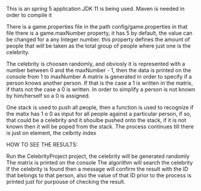 This is an spring 5 application JDK 11 is being used. 
Maven is needed in order to compile it

There is a game.properties file in the path config/game.properties 
in that file there is a game.maxNumber property, it has 5 by default, the value can be changed for a any Integer number.
this property defines the amount of people that will be taken as the total group of people where just one is the celebrity.

The celebrity is choosen randomly, and obviosly it is represented with a number between 0 and the maxNumber - 1, then the data 
is printed on the console from 1 to maxNumber
A matrix is generated in order to specify if a person knows another person. If that is the case a 1 is written in the matrix, 
if thats not the case a 0 is written. In order to simplify a person is not known by him/herself so a 0 is assigned.

One stack is used to push all people, then a function is used to recognize if the matix has 1 o 0 as input for all people 
against a particular person, if so, that could be a celebrity and it shoulbe pushed onto the stack, if it is not known then it
will be poped from the stack. The process continues till there is just on element, the celbrity index

HOW TO SEE THE RESULTS:

Run the CelebrityProject project, the celebrity will be generated randomly
The matrix is printed on the console
The algorithm will search the celebrity
If the celebrity is found then a message will confirm the result with the ID that belongs to that person, also the value of 
that ID prior to the process is printed just for purpouse of checking the result.



